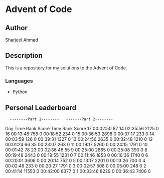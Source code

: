# Advent of Code

## Author

Sharjeel Ahmad

## Description

This is a repository for my solutions to the Advent of Code.

### Languages

- Python

## Personal Leaderboard

      --------Part 1--------   -------Part 2--------
Day       Time   Rank  Score       Time  Rank  Score
 17   00:02:50     87     14   02:35:56  2125      0
 16   00:13:48    758      0   00:18:52   234      0
 15   00:36:53   2898      0   00:37:17   233      0
 14   00:03:59    126      0   00:39:31  1327      0
 13   00:24:56   2635      0   00:32:48  1210      0
 12   00:01:24     66     35   00:23:07   263      0
 11   00:19:17   5260      0   00:24:15  1791      0
 10   00:01:42     78     23   00:02:36    46     55
  9   00:25:00   2865      0   00:25:08   390      0
  8   00:19:48   2443      0   00:19:55  1231      0
  7   00:11:46   1853      0   00:16:36  1740      0
  6   00:20:01   3606      0   00:20:14   752      0
  5   00:13:17   2201      0   00:13:26   700      0
  4   00:02:48    233      0   00:20:27  1791      0
  3   00:02:57    508      0   00:05:00   248      0
  2   00:41:14  11553      0   00:42:00  6377      0
  1   00:33:46   8229      0   00:36:43  7406      0
  
